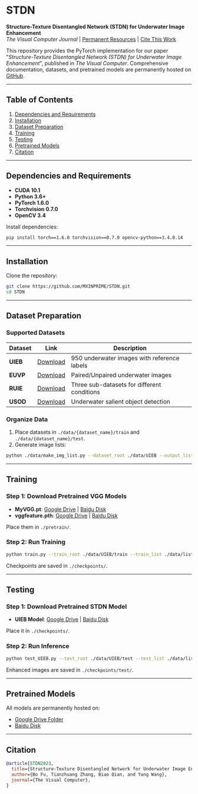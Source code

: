 # STDN  
**Structure-Texture Disentangled Network (STDN) for Underwater Image Enhancement**  
*The Visual Computer Journal* | [Permanent Resources](https://github.com/MXINPRIME/STDN) | [Cite This Work](#citation)

This repository provides the PyTorch implementation for our paper "*Structure-Texture Disentangled Network (STDN) for Underwater Image Enhancement*", published in *The Visual Computer*. Comprehensive documentation, datasets, and pretrained models are permanently hosted on [GitHub](https://github.com/MXINPRIME/STDN).

---

## Table of Contents  
1. [Dependencies and Requirements](#dependencies)  
2. [Installation](#installation)  
3. [Dataset Preparation](#datasets)  
4. [Training](#training)  
5. [Testing](#testing)  
6. [Pretrained Models](#models)  
7. [Citation](#citation)  

---

<a name="dependencies"></a>
## Dependencies and Requirements  
- **CUDA 10.1**  
- **Python 3.6+**  
- **PyTorch 1.6.0**  
- **Torchvision 0.7.0**  
- **OpenCV 3.4**  

Install dependencies:  
```bash
pip install torch==1.6.0 torchvision==0.7.0 opencv-python==3.4.0.14
```

---

<a name="installation"></a>
## Installation  
Clone the repository:  
```bash
git clone https://github.com/MXINPRIME/STDN.git
cd STDN
```

---

<a name="datasets"></a>
## Dataset Preparation  
### Supported Datasets  
| Dataset | Link | Description |  
|---------|------|-------------|  
| **UIEB** | [Download](https://ieeexplore.ieee.org/document/8917818) | 950 underwater images with reference labels |  
| **EUVP** | [Download](http://irvlab.cs.umn.edu/resources/euvp-dataset) | Paired/Unpaired underwater images |  
| **RUIE** | [Download](https://ieeexplore.ieee.org/document/8949763) | Three sub-datasets for different conditions |  
| **USOD** | [Download](https://github.com/xahidbuffon/SVAM-Net) | Underwater salient object detection |  

### Organize Data  
1. Place datasets in `./data/{dataset_name}/train` and `./data/{dataset_name}/test`.  
2. Generate image lists:  
```bash
python ./data/make_img_list.py --dataset_root ./data/UIEB --output_list ./data/list/UIEB_train.txt
```

---

<a name="training"></a>
## Training  
### Step 1: Download Pretrained VGG Models  
- **MyVGG.pt**: [Google Drive](https://drive.google.com/file/d/1v67HJre81RrNJbnLmdpspwSsiMkLBSnP/view?usp=sharing) | [Baidu Disk](https://pan.baidu.com/s/1pRx5zGLfV2Co0x_BcJOtJQ?pwd=c915)  
- **vggfeature.pth**: [Google Drive](https://drive.google.com/file/d/1TUmfNIPT6PIf0sVNl88CZiqtkNOh13jq/view) | [Baidu Disk](https://pan.baidu.com/s/1bfbThbMeErJJYLv693FuSg?pwd=84zk)  

Place them in `./pretrain/`.  

### Step 2: Run Training  
```bash
python train.py --train_root ./data/UIEB/train --train_list ./data/list/UIEB_train.txt
```
Checkpoints are saved in `./checkpoints/`.

---

<a name="testing"></a>
## Testing  
### Step 1: Download Pretrained STDN Model  
- **UIEB Model**: [Google Drive](https://drive.google.com/file/d/1VqryfoKZBenS4mlFM3SZL338pX3a6m9B/view?usp=sharing) | [Baidu Disk](https://pan.baidu.com/s/1Aq_1JA46sW6uyyU_Xibjiw?pwd=nacf)  

Place it in `./checkpoints/`.  

### Step 2: Run Inference  
```bash
python test_UIEB.py --test_root ./data/UIEB/test --test_list ./data/list/UIEB_test.txt
```
Enhanced images are saved in `./checkpoints/test/`.


---

<a name="models"></a>
## Pretrained Models  
All models are permanently hosted on:  
- [Google Drive Folder](https://drive.google.com/drive/folders/your_folder_id)  
- [Baidu Disk](https://pan.baidu.com/s/your_link)  


---

<a name="citation"></a>
## Citation  
```bibtex
@article{STDN2023,
  title={Structure-Texture Disentangled Network for Underwater Image Enhancement},
  author={Bo Fu, Tianzhuang Zhang, Biao Qian, and Yang Wang},
  journal={The Visual Computer},
}
```
